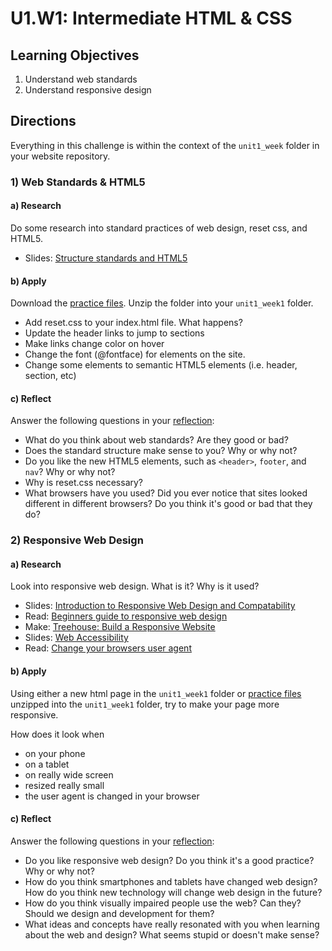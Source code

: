 # U1.W1: Intermediate HTML & CSS



## Learning Objectives
1. Understand web standards
2. Understand responsive design


## Directions

Everything in this challenge is within the context of the `unit1_week` folder in your website repository.


### 1) Web Standards & HTML5

#### a) Research

Do some research into standard practices of web design, reset css, and HTML5.

* Slides: [Structure standards and HTML5](http://girldevelopit.com/assets/intermediate-html-css/class1.html#/17)


#### b) Apply
Download the [practice files](http://girldevelopit.com/assets/intermediate-html-css/class1.zip).  Unzip the folder into your `unit1_week1` folder.

* Add reset.css to your index.html file. What happens?
* Update the header links to jump to sections
* Make links change color on hover
* Change the font (@fontface) for elements on the site.
* Change some elements to semantic HTML5 elements (i.e. header, section, etc)

#### c) Reflect

Answer the following questions in your [reflection](../reflection.md):
* What do you think about web standards? Are they good or bad?
* Does the standard structure make sense to you? Why or why not?
* Do you like the new HTML5 elements, such as `<header>`, `footer`, and `nav`? Why or why not?
* Why is reset.css necessary? 
* What browsers have you used? Did you ever notice that sites looked different in different browsers? Do you think it's good or bad that they do?



### 2) Responsive Web Design

#### a) Research

Look into responsive web design.  What is it? Why is it used?

* Slides: [Introduction to Responsive Web Design and Compatability](http://girldevelopit.com/assets/intermediate-html-css/class4.html#/4/2)
* Read: [Beginners guide to responsive web design](http://blog.teamtreehouse.com/beginners-guide-to-responsive-web-design)
* Make: [Treehouse: Build a Responsive Website](http://teamtreehouse.com/library/build-a-responsive-website)
* Slides: [Web Accessibility](http://girldevelopit.com/assets/web-accessibility/index.html)
* Read: [Change your browsers user agent](http://osxdaily.com/2013/01/16/change-user-agent-chrome-safari-firefox/)


#### b) Apply

Using either a new html page in the `unit1_week1` folder or [practice files](http://girldevelopit.com/assets/intermediate-html-css/class4.zip) unzipped into the `unit1_week1` folder, try to make your page more responsive.  

How does it look when
* on your phone 
* on a tablet
* on really wide screen
* resized really small
* the user agent is changed in your browser

#### c) Reflect

Answer the following questions in your [reflection](../reflection.md):
* Do you like responsive web design?  Do you think it's a good practice? Why or why not?
* How do you think smartphones and tablets have changed web design? How do you think new technology will change web design in the future?
* How do you think visually impaired people use the web? Can they? Should we design and development for them?
* What ideas and concepts have really resonated with you when learning about the web and design? What seems stupid or doesn't make sense?

